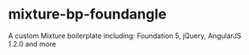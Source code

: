 mixture-bp-foundangle
=====================

A custom Mixture boilerplate including: Foundation 5, jQuery, AngularJS 1.2.0 and more

